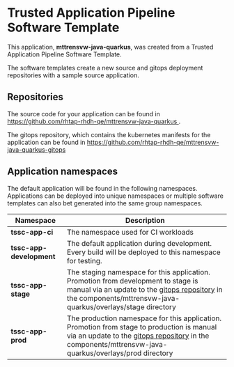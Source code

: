 # Trusted Application Pipeline Software Template

This application, **mttrensvw-java-quarkus**, was created from a Trusted Application Pipeline Software Template.

The software templates create a new source and gitops deployment repositories with a sample source application. 

## Repositories

The source code for your application can be found in [https://github.com/rhtap-rhdh-qe/mttrensvw-java-quarkus ](https://github.com/rhtap-rhdh-qe/mttrensvw-java-quarkus ).
 
The gitops repository, which contains the kubernetes manifests for the application can be found in 
[https://github.com/rhtap-rhdh-qe/mttrensvw-java-quarkus-gitops ](https://github.com/rhtap-rhdh-qe/mttrensvw-java-quarkus-gitops ) 

## Application namespaces 

The default application will be found in the following namespaces. Applications can be deployed into unique namespaces or multiple software templates can also bet generated into the same group namespaces.  

|  Namespace   |  Description   |  
| -------- | -------- |
| **tssc-app-ci** | The namespace used for CI workloads |
| **tssc-app-development** | The default application during development. Every build will be deployed to this namespace for testing. |
| **tssc-app-stage** | The staging namespace for this application. Promotion from development to stage is manual via an update to the [gitops repository](https://github.com/rhtap-rhdh-qe/mttrensvw-java-quarkus-gitops ) in the components/mttrensvw-java-quarkus/overlays/stage directory |
| **tssc-app-prod** | The production namespace for this application. Promotion from stage to production is manual via an update to the [gitops repository](https://github.com/rhtap-rhdh-qe/mttrensvw-java-quarkus-gitops ) in the components/mttrensvw-java-quarkus/overlays/prod directory |